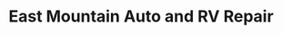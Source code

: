 ---
title: "East Mountain Auto and RV Repair"
url: /edgewood/east-mountain-auto-and-rv-repair/
shop: Autowerkstatt
---